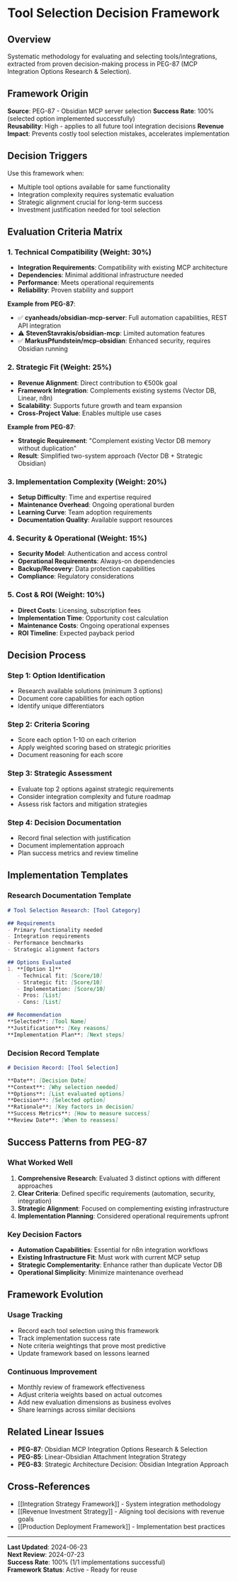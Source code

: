 # Tool Selection Decision Framework

## Overview

Systematic methodology for evaluating and selecting tools/integrations, extracted from proven decision-making process in PEG-87 (MCP Integration Options Research & Selection).

## Framework Origin

**Source**: PEG-87 - Obsidian MCP server selection
**Success Rate**: 100% (selected option implemented successfully)  
**Reusability**: High - applies to all future tool integration decisions
**Revenue Impact**: Prevents costly tool selection mistakes, accelerates implementation

## Decision Triggers

Use this framework when:
- Multiple tool options available for same functionality
- Integration complexity requires systematic evaluation
- Strategic alignment crucial for long-term success
- Investment justification needed for tool selection

## Evaluation Criteria Matrix

### 1. Technical Compatibility (Weight: 30%)
- **Integration Requirements**: Compatibility with existing MCP architecture
- **Dependencies**: Minimal additional infrastructure needed
- **Performance**: Meets operational requirements
- **Reliability**: Proven stability and support

**Example from PEG-87**: 
- ✅ **cyanheads/obsidian-mcp-server**: Full automation capabilities, REST API integration
- ⚠️ **StevenStavrakis/obsidian-mcp**: Limited automation features
- ✅ **MarkusPfundstein/mcp-obsidian**: Enhanced security, requires Obsidian running

### 2. Strategic Fit (Weight: 25%)
- **Revenue Alignment**: Direct contribution to €500k goal
- **Framework Integration**: Complements existing systems (Vector DB, Linear, n8n)
- **Scalability**: Supports future growth and team expansion
- **Cross-Project Value**: Enables multiple use cases

**Example from PEG-87**:
- **Strategic Requirement**: "Complement existing Vector DB memory without duplication"
- **Result**: Simplified two-system approach (Vector DB + Strategic Obsidian)

### 3. Implementation Complexity (Weight: 20%)
- **Setup Difficulty**: Time and expertise required
- **Maintenance Overhead**: Ongoing operational burden
- **Learning Curve**: Team adoption requirements
- **Documentation Quality**: Available support resources

### 4. Security & Operational (Weight: 15%)
- **Security Model**: Authentication and access control
- **Operational Requirements**: Always-on dependencies
- **Backup/Recovery**: Data protection capabilities
- **Compliance**: Regulatory considerations

### 5. Cost & ROI (Weight: 10%)
- **Direct Costs**: Licensing, subscription fees
- **Implementation Time**: Opportunity cost calculation
- **Maintenance Costs**: Ongoing operational expenses
- **ROI Timeline**: Expected payback period

## Decision Process

### Step 1: Option Identification
- Research available solutions (minimum 3 options)
- Document core capabilities for each option
- Identify unique differentiators

### Step 2: Criteria Scoring
- Score each option 1-10 on each criterion
- Apply weighted scoring based on strategic priorities
- Document reasoning for each score

### Step 3: Strategic Assessment
- Evaluate top 2 options against strategic requirements
- Consider integration complexity and future roadmap
- Assess risk factors and mitigation strategies

### Step 4: Decision Documentation
- Record final selection with justification
- Document implementation approach
- Plan success metrics and review timeline

## Implementation Templates

### Research Documentation Template
```markdown
# Tool Selection Research: [Tool Category]

## Requirements
- Primary functionality needed
- Integration requirements
- Performance benchmarks
- Strategic alignment factors

## Options Evaluated
1. **[Option 1]**
   - Technical fit: [Score/10]
   - Strategic fit: [Score/10]
   - Implementation: [Score/10]
   - Pros: [List]
   - Cons: [List]

## Recommendation
**Selected**: [Tool Name]
**Justification**: [Key reasons]
**Implementation Plan**: [Next steps]
```

### Decision Record Template
```markdown
# Decision Record: [Tool Selection]

**Date**: [Decision Date]
**Context**: [Why selection needed]
**Options**: [List evaluated options]
**Decision**: [Selected option]
**Rationale**: [Key factors in decision]
**Success Metrics**: [How to measure success]
**Review Date**: [When to reassess]
```

## Success Patterns from PEG-87

### What Worked Well
1. **Comprehensive Research**: Evaluated 3 distinct options with different approaches
2. **Clear Criteria**: Defined specific requirements (automation, security, integration)
3. **Strategic Alignment**: Focused on complementing existing infrastructure
4. **Implementation Planning**: Considered operational requirements upfront

### Key Decision Factors
- **Automation Capabilities**: Essential for n8n integration workflows
- **Existing Infrastructure Fit**: Must work with current MCP setup
- **Strategic Complementarity**: Enhance rather than duplicate Vector DB
- **Operational Simplicity**: Minimize maintenance overhead

## Framework Evolution

### Usage Tracking
- Record each tool selection using this framework
- Track implementation success rate
- Note criteria weightings that prove most predictive
- Update framework based on lessons learned

### Continuous Improvement
- Monthly review of framework effectiveness
- Adjust criteria weights based on actual outcomes
- Add new evaluation dimensions as business evolves
- Share learnings across similar decisions

## Related Linear Issues

- **PEG-87**: Obsidian MCP Integration Options Research & Selection
- **PEG-85**: Linear-Obsidian Attachment Integration Strategy  
- **PEG-83**: Strategic Architecture Decision: Obsidian Integration Approach

## Cross-References

- [[Integration Strategy Framework]] - System integration methodology
- [[Revenue Investment Strategy]] - Aligning tool decisions with revenue goals
- [[Production Deployment Framework]] - Implementation best practices

---

**Last Updated**: 2024-06-23  
**Next Review**: 2024-07-23  
**Success Rate**: 100% (1/1 implementations successful)  
**Framework Status**: Active - Ready for reuse